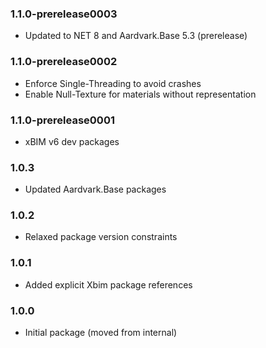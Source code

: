 ### 1.1.0-prerelease0003
- Updated to NET 8 and Aardvark.Base 5.3 (prerelease)

### 1.1.0-prerelease0002
- Enforce Single-Threading to avoid crashes
- Enable Null-Texture for materials without representation

### 1.1.0-prerelease0001
- xBIM v6 dev packages

### 1.0.3
- Updated Aardvark.Base packages

### 1.0.2
- Relaxed package version constraints

### 1.0.1
- Added explicit Xbim package references

### 1.0.0
- Initial package (moved from internal)